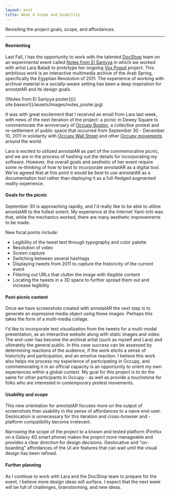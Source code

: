 ```yaml
---
layout: post
title: Week 4 Scope and Usability
---
```


Revisiting the project goals, scope, and affordances.

-----

#### Reorienting

Last Fall, I has the opportunity to work with the talented [DocShop](http://docshop.space) team on an experimental event called [Notes from El Saniyya](http://docshop0.tumblr.com/) in which we worked with artist Lara Baladi to prototype her ongoing [Vox Populi](http://www.tahrirarchives.com/) project. This ambitious work is an interactive multimedia archive of the Arab Spring, specifically the Egyptian Revolution of 2011. The experience of working with archival material in a socially-aware setting has been a deep inspiration for annotatAR and its design goals.

![Notes from El Saniyya poster]({{ site.baseurl}}/assets/images/notes_poster.jpg)

It was with great excitement that I received an email from Lara last week, with news of the next iteration of the project: a picnic in Dewey Square to commemorate the anniversary of [Occupy Boston](http://www.occupyboston.org/), a collective protest and re-settlement of public space that occurred from September 30 - December 10, 2011 in solidarity with [Occupy Wall Street](http://occupywallst.org/) and other [Occupy movements](https://en.wikipedia.org/wiki/Occupy_movement) around the world.

Lara is excited to utilized annotatAR as part of the commemorative picnic, and we are in the process of hashing out the details for incorporating my software. However, the overall goals and aesthetic of her event require some re-thinking of how to best to incorporate annotatAR as a digital tool. We've agreed that at this point it would be best to use annotatAR as a documentation tool rather than deploying it as a full-fledged augmented reality experience. 

#### Goals for the picnic

September 30 is approaching rapidly, and I'd really like to be able to utilize annotatAR to the fullest extent. My experience at the Internet Yami-Ichi was that, while the mechanics worked, there are many aesthetic improvements to be made.

New focal points include:

* Legibility of the tweet text through typography and color palette
* Resolution of video
* Screen capture 
* Switching between several hashtags 
* Displaying tweets from 2011 to capture the historicity of the current event
* Filtering out URLs that clutter the image with illegible content
* Locating the tweets in a 3D space to further spread them out and increase legibility

#### Post-picnic content

Once we have screenshots created with annotatAR the next step is to generate an expressive media object using these images. Perhaps this takes the form of a multi-media collage. 

I'd like to incorporate text visualization from the tweets for a multi-modal presentation, as an interactive website along with static images and video. The end-user has become the archival artist (such as myself and Lara) and ultimately the general public. In this case success can be assessed by determining reactions of the audience, if the work elicits a sense of historicity and participation, and an emotive reaction. I believe this work also helps me process my experience of participating in Occupy, and commemorating it in an official capacity is an opportunity to orient my own experiences within a global context. My goal for this project is to do the same for other participants in Occupy - as well as provide a touchstone for folks who are interested in contemporary protest movements.

#### Usability and scope

This new orientation for annotatAR focuses more on the output of screenshots than usability in the sense of affordances to a naive end-user. Geolocation is unnecessary for this iteration and cross-browser and -platform compatibility become irrelevant.

Narrowing the scope of the project to a known and tested platform (Firefox on a Galaxy 4G smart phone) makes the project more manageable and provides a clear direction for design decisions. Geolocative and "on-boarding" affordances of the UI are features that can wait until the visual design has been refined.

#### Further planning

As I continue to work with Lara and the DocShop team to prepare for the event, I believe more design ideas will surface. I expect that the next week will be full of challenges, brainstorming, and new ideas.





